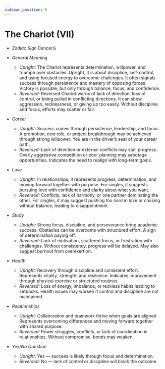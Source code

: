 ```yaml
---
sidebar_position: 8
---
```


# The Chariot (VII)

- *Zodiac Sign* Cancer♋️
- *General Meaning*
  - *Upright:* The Chariot represents determination, willpower, and triumph over obstacles. Upright, it is about discipline, self-control, and using focused energy to overcome challenges. It often signals success through persistence and mastery of opposing forces. Victory is possible, but only through balance, focus, and confidence.
  - *Reversed:* Reversed Chariot warns of lack of direction, loss of control, or being pulled in conflicting directions. It can show aggression, recklessness, or giving up too easily. Without discipline and focus, efforts may scatter or fail.
- *Career*
  - *Upright:* Success comes through persistence, leadership, and focus. A promotion, new role, or project breakthrough may be achieved through strong willpower. You are in the driver’s seat of your career path.
  - *Reversed:* Lack of direction or external conflicts may stall progress. Overly aggressive competition or poor planning may sabotage opportunities. Indicates the need to realign with long-term goals.
- *Love*
  - *Upright:* In relationships, it represents progress, determination, and moving forward together with purpose. For singles, it suggests pursuing love with confidence and clarity about what you want.
  - *Reversed:* Conflicts, lack of harmony, or one partner dominating the other. For singles, it may suggest pushing too hard in love or chasing without balance, leading to disappointment.
- *Study*
  - *Upright:* Strong focus, discipline, and perseverance bring academic success. Obstacles can be overcome with structured effort. A sign of determination paying off.
  - *Reversed:* Lack of motivation, scattered focus, or frustration with challenges. Without consistency, progress will be delayed. May also suggest burnout from overexertion.
- *Health*
  - *Upright:* Recovery through discipline and consistent effort. Represents vitality, strength, and resilience. Indicates improvement through physical exercise or structured routines.
  - *Reversed:* Loss of energy, imbalance, or reckless habits leading to setbacks. Health issues may worsen if control and discipline are not maintained.
- *Relationships*
  - *Upright:* Collaboration and teamwork thrive when goals are aligned. Represents overcoming differences and moving forward together with shared purpose.
  - *Reversed:* Power struggles, conflicts, or lack of coordination in relationships. Without compromise, bonds may weaken.

- *Yes/No Question*
  - *Upright:* Yes — success is likely through focus and determination.
  - *Reversed:* No — lack of control or discipline will block the outcome.


